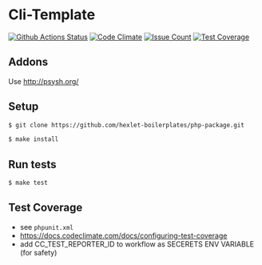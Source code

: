 # Cli-Template


[![Github Actions Status](https://github.com/ivrom879/cli-template/workflows/PHP%20CI/badge.svg)](https://github.com/ivrom879/cli-template/actions)
[![Code Climate](https://codeclimate.com/github/ivrom879/cli-template/badges/gpa.svg)](https://codeclimate.com/github/ivrom879/cli-template)
[![Issue Count](https://codeclimate.com/github/ivrom879/cli-template/badges/issue_count.svg)](https://codeclimate.com/github/ivrom879/cli-template/issues)
[![Test Coverage](https://codeclimate.com/github/ivrom879/cli-template/badges/coverage.svg)](https://codeclimate.com/github/ivrom879/cli-template/coverage)

## Addons

Use <http://psysh.org/>

## Setup

```sh
$ git clone https://github.com/hexlet-boilerplates/php-package.git

$ make install
```

## Run tests

```sh
$ make test
```

## Test Coverage

-   see `phpunit.xml`
-   <https://docs.codeclimate.com/docs/configuring-test-coverage>
-   add CC_TEST_REPORTER_ID to workflow as SECERETS ENV VARIABLE (for safety)